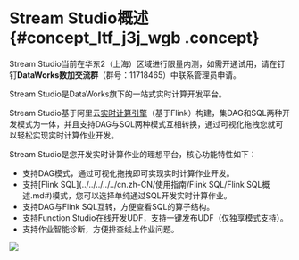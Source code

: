 # Stream Studio概述 {#concept_ltf_j3j_wgb .concept}

Stream Studio当前在华东2（上海）区域进行限量内测，如需开通试用，请在钉钉**DataWorks数加交流群**（群号：11718465）中联系管理员申请。

Stream Studio是DataWorks旗下的一站式实时计算开发平台。

Stream Studio基于阿里云[实时计算引擎](../../../../../cn.zh-CN/产品简介/产品概述/产品特点.md#)（基于Flink）构建，集DAG和SQL两种开发模式为一体，并且支持DAG与SQL两种模式互相转换，通过可视化拖拽您就可以轻松实现实时计算作业开发。

Stream Studio是您开发实时计算作业的理想平台，核心功能特性如下：

-   支持DAG模式，通过可视化拖拽即可实现实时计算作业开发。
-   支持[Flink SQL](../../../../../cn.zh-CN/使用指南/Flink SQL/Flink SQL概述.md#)模式，您可以选择单纯通过SQL开发实时计算作业。
-   支持DAG与Flink SQL互转，方便查看SQL的算子结构。
-   支持Function Studio在线开发UDF，支持一键发布UDF（仅独享模式支持）。
-   支持作业智能诊断，方便排查线上作业问题。

![](http://static-aliyun-doc.oss-cn-hangzhou.aliyuncs.com/assets/img/129837/155134189839369_zh-CN.png)

